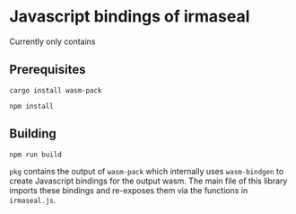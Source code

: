 # Javascript bindings of irmaseal

Currently only contains 

## Prerequisites

```
cargo install wasm-pack

npm install
```

## Building

```
npm run build
```

`pkg` contains the output of `wasm-pack` which internally uses `wasm-bindgen`
to create Javascript bindings for the output wasm.  The main file of this
library imports these bindings and re-exposes them via the functions in
`irmaseal.js`.
